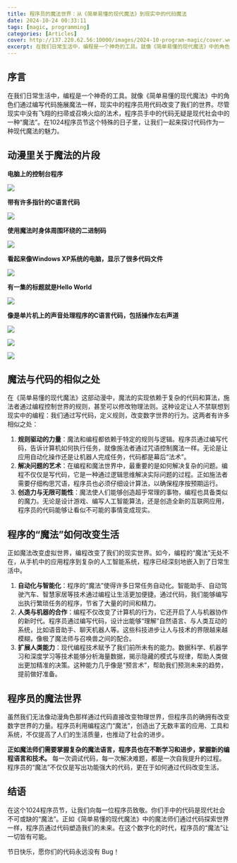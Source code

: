 ```yaml
---
title: 程序员的魔法世界：从《简单易懂的现代魔法》到现实中的代码魔法
date: 2024-10-24 00:33:11
tags: [magic, programming]
categories: [Articles]
cover: http://137.220.62.56:10000/images/2024-10-program-magic/cover.webp
excerpt: 在我们日常生活中，编程是一个神奇的工具。就像《简单易懂的现代魔法》中的角色们通过编写代码施展魔法一样，现实中的程序员用代码改变了我们的世界。尽管现实中没有飞翔的扫帚或召唤火焰的法术，程序员手中的代码无疑是现代社会中的一种“魔法”。在1024程序员节这个特殊的日子里，让我们一起来探讨代码作为一种现代魔法的魅力。
---
```


## 序言

在我们日常生活中，编程是一个神奇的工具。就像《简单易懂的现代魔法》中的角色们通过编写代码施展魔法一样，现实中的程序员用代码改变了我们的世界。尽管现实中没有飞翔的扫帚或召唤火焰的法术，程序员手中的代码无疑是现代社会中的一种“魔法”。在1024程序员节这个特殊的日子里，让我们一起来探讨代码作为一种现代魔法的魅力。

## 动漫里关于魔法的片段

**电脑上的控制台程序**

![](http://137.220.62.56:10000/images/2024-10-program-magic/1.png)

**带有许多指针的C语言代码**

![](http://137.220.62.56:10000/images/2024-10-program-magic/2.png)

**使用魔法时身体周围环绕的二进制码**

![](http://137.220.62.56:10000/images/2024-10-program-magic/3.png)

**看起来像Windows XP系统的电脑，显示了很多代码文件**

![](http://137.220.62.56:10000/images/2024-10-program-magic/4.png)

**有一集的标题就是Hello World**

![](http://137.220.62.56:10000/images/2024-10-program-magic/5.png)

**像是单片机上的声音处理程序的C语言代码，包括操作左右声道**

![](http://137.220.62.56:10000/images/2024-10-program-magic/6.png)

![](http://137.220.62.56:10000/images/2024-10-program-magic/7.png)

![](http://137.220.62.56:10000/images/2024-10-program-magic/8.png)

## 魔法与代码的相似之处

在《简单易懂的现代魔法》这部动漫中，魔法的实现依赖于复杂的代码和算法，施法者通过编程控制世界的规则，甚至可以修改物理法则。这种设定让人不禁联想到现实中的编程：我们通过写代码，定义规则，改变数字世界的行为。这两者有许多相似之处：

1. **规则驱动的力量**：魔法和编程都依赖于特定的规则与逻辑。程序员通过编写代码，告诉计算机如何执行任务，就像施法者通过咒语控制魔法一样。无论是让应用自动化操作还是让机器人完成任务，代码都是幕后“法术”。
2. **解决问题的艺术**：在编程和魔法世界中，最重要的是如何解决复杂的问题。编程不仅仅是写代码，它是一种通过逻辑思维解决实际问题的过程。正如施法者需要仔细构思咒语，程序员也必须仔细设计算法，以确保程序按预期运行。
3. **创造力与无限可能性**：魔法使人们能够创造超乎常理的事物，编程也具备类似的魔力。无论是设计游戏、编写人工智能算法，还是创造全新的互联网应用，程序员的代码能够让看似不可能的事情变成现实。

## 程序的“魔法”如何改变生活

正如魔法改变虚拟世界，编程改变了我们的现实世界。如今，编程的“魔法”无处不在，从手机中的应用程序到复杂的人工智能系统，程序已经深刻地嵌入到了日常生活中。

1. **自动化与智能化**：程序的“魔法”使得许多日常任务自动化。智能助手、自动驾驶汽车、智慧家居等技术通过编程让生活更加便捷。通过代码，我们能够编写出执行繁琐任务的程序，节省了大量的时间和精力。
2. **人类与机器的合作**：编程不仅改变了计算机的行为，它还开启了人与机器协作的新时代。程序员通过编写代码，设计出能够“理解”自然语言、与人类互动的系统，比如语音助手、聊天机器人等。这些科技进步让人与技术的界限越来越模糊，像极了魔法师与召唤兽之间的配合。
3. **扩展人类能力**：现代编程技术赋予了我们前所未有的能力。数据科学、机器学习和深度学习等技术能够分析海量数据，揭示隐藏的模式与规律，帮助人类做出更加精准的决策。这种能力几乎像是“预言术”，帮助我们预测未来的趋势，提前做好准备。

## 程序员的魔法世界

虽然我们无法像动漫角色那样通过代码直接改变物理世界，但程序员的确拥有改变数字世界的力量。程序员利用编程这门“魔法”，创造出了无数丰富的应用、工具和系统，不仅提高了人们的生活质量，也推动了社会的进步。

**正如魔法师们需要掌握复杂的魔法语言，程序员也在不断学习和进步，掌握新的编程语言和技术。** 每一次调试代码，每一次解决难题，都是一次自我提升的过程。程序员的“魔法”不仅仅是写出功能强大的代码，更在于如何通过代码改变生活。

## 结语

在这个1024程序员节，让我们向每一位程序员致敬。你们手中的代码是现代社会不可或缺的“魔法”。正如《简单易懂的现代魔法》中的魔法师们通过代码探索世界一样，程序员通过代码塑造我们的未来。在这个数字化的时代，程序员的“魔法”让一切皆有可能。

节日快乐，愿你们的代码永远没有 Bug！